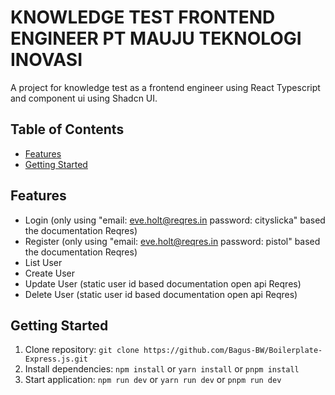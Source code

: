 # KNOWLEDGE TEST FRONTEND ENGINEER PT MAUJU TEKNOLOGI INOVASI

A project for knowledge test as a frontend engineer using React Typescript and component ui using Shadcn UI.

## Table of Contents

* [Features](#features)
* [Getting Started](#getting-started)

## Features

* Login (only using "email: eve.holt@reqres.in password: cityslicka" based the documentation Reqres)
* Register (only using "email: eve.holt@reqres.in password: pistol" based the documentation Reqres)
* List User
* Create User
* Update User (static user id based documentation open api Reqres)
* Delete User (static user id based documentation open api Reqres)

## Getting Started

1. Clone repository: `git clone https://github.com/Bagus-BW/Boilerplate-Express.js.git`
2. Install dependencies: `npm install` or `yarn install` or `pnpm install`
3. Start application: `npm run dev` or `yarn run dev` or `pnpm run dev`